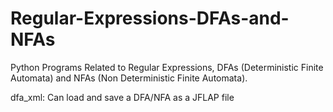 # Regular-Expressions-DFAs-and-NFAs

Python Programs Related to Regular Expressions, DFAs (Deterministic Finite Automata) and NFAs (Non Deterministic Finite Automata).

dfa_xml: Can load and save a DFA/NFA as a JFLAP file

